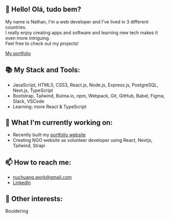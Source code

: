 ## :wave:  Hello! Olá, tudo bem?
My name is Nathan, I'm a web developer and I've lived in 3 different countries.  
I really enjoy creating apps and software and learning new tech makes it even more intriguing.  
Feel free to check out my projects!  

[My portfolio](https://nathanhuang.dev)

## :books: My Stack and Tools:
- JavaScript, HTML5, CSS3, React.js, Node.js, Express.js, PostgreSQL, Next.js, TypeScript
- Bootstrap, Tailwind, Bulma.io, npm, Webpack, Git, GitHub, Babel, Figma, Slack, VSCode
- Learning: more React & TypeScript

## :construction: What I'm currently working on:
- Recently built my [portfolio website](https://nathanhuang.dev)
- Creating NGO website as volunteer developer using React, Nextjs, Tailwind, Strapi

## :mailbox: How to reach me:
- nuchuang.work@gmail.com
- [LinkedIn](https://www.linkedin.com/in/nathanuch)

## :moyai: Other interests:
Bouldering

